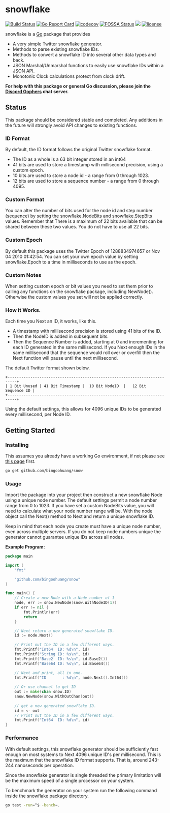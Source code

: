 # snowflake

[![Build Status](https://travis-ci.org/bingoohuang/snow.svg?branch=master)](https://travis-ci.org/bingoohuang/snow)
[![Go Report Card](https://goreportcard.com/badge/github.com/bingoohuang/snow)](https://goreportcard.com/report/github.com/bingoohuang/snow)
[![codecov](https://codecov.io/gh/bingoohuang/snow/branch/master/graph/badge.svg)](https://codecov.io/gh/bingoohuang/snow)
[![FOSSA Status](https://app.fossa.io/api/projects/git%2Bgithub.com%2Fvardius%2Fmessage-bus.svg?type=shield)](https://app.fossa.io/projects/git%2Bgithub.com%2Fvardius%2Fmessage-bus?ref=badge_shield)
[![](https://godoc.org/github.com/bingoohuang/snow?status.svg)](http://godoc.org/github.com/bingoohuang/snow)
[![license](https://img.shields.io/github/license/mashape/apistatus.svg)](https://github.com/bingoohuang/snow/blob/master/LICENSE.md)

snowflake is a [Go](https://golang.org/) package that provides

* A very simple Twitter snowflake generator.
* Methods to parse existing snowflake IDs.
* Methods to convert a snowflake ID into several other data types and back.
* JSON Marshal/Unmarshal functions to easily use snowflake IDs within a JSON API.
* Monotonic Clock calculations protect from clock drift.

**For help with this package or general Go discussion, please join the [Discord Gophers](https://discord.gg/0f1SbxBZjYq9jLBk) chat server.**

## Status

This package should be considered stable and completed.  Any additions in the
future will strongly avoid API changes to existing functions.

### ID Format

By default, the ID format follows the original Twitter snowflake format.

* The ID as a whole is a 63 bit integer stored in an int64
* 41 bits are used to store a timestamp with millisecond precision, using a custom epoch.
* 10 bits are used to store a node id - a range from 0 through 1023.
* 12 bits are used to store a sequence number - a range from 0 through 4095.

### Custom Format

You can alter the number of bits used for the node id and step number (sequence)
by setting the snowflake.NodeBits and snowflake.StepBits values.  Remember that
There is a maximum of 22 bits available that can be shared between these two
values. You do not have to use all 22 bits.

### Custom Epoch

By default this package uses the Twitter Epoch of 1288834974657 or Nov 04 2010 01:42:54.
You can set your own epoch value by setting snowflake.Epoch to a time in milliseconds
to use as the epoch.

### Custom Notes

When setting custom epoch or bit values you need to set them prior to calling
any functions on the snowflake package, including NewNode().  Otherwise the
custom values you set will not be applied correctly.

### How it Works.

Each time you Next an ID, it works, like this.

* A timestamp with millisecond precision is stored using 41 bits of the ID.
* Then the NodeID is added in subsequent bits.
* Then the Sequence Number is added, starting at 0 and incrementing for each ID generated in the same millisecond. If you Next enough IDs in the same millisecond that the sequence would roll over or overfill then the Next function will pause until the next millisecond.

The default Twitter format shown below.

```
+--------------------------------------------------------------------------+
| 1 Bit Unused | 41 Bit Timestamp |  10 Bit NodeID  |   12 Bit Sequence ID |
+--------------------------------------------------------------------------+
```

Using the default settings, this allows for 4096 unique IDs to be generated every millisecond, per Node ID.

## Getting Started

### Installing

This assumes you already have a working Go environment, if not please see
[this page](https://golang.org/doc/install) first.

```sh
go get github.com/bingoohuang/snow
```

### Usage

Import the package into your project then construct a new snowflake Node using a
unique node number. The default settings permit a node number range from 0 to 1023.
If you have set a custom NodeBits value, you will need to calculate what your
node number range will be. With the node object call the Next() method to
Next and return a unique snowflake ID.

Keep in mind that each node you create must have a unique node number, even
across multiple servers.  If you do not keep node numbers unique the generator
cannot guarantee unique IDs across all nodes.

**Example Program:**

```go
package main

import (
	"fmt"

	"github.com/bingoohuang/snow"
)

func main() {
	// Create a new Node with a Node number of 1
	node, err := snow.NewNode(snow.WithNodeID(1))
	if err != nil {
		fmt.Println(err)
		return
	}

	// Next return a new generated snowflake ID.
	id := node.Next()

	// Print out the ID in a few different ways.
	fmt.Printf("Int64  ID: %d\n", id)
	fmt.Printf("String ID: %s\n", id)
	fmt.Printf("Base2  ID: %s\n", id.Base2())
	fmt.Printf("Base64 ID: %s\n", id.Base64())

    // Next and print, all in one.
    fmt.Printf("ID       : %d\n", node.Next().Int64())
    
    // Or use channel to get ID
    out := make(chan snow.ID)
    snow.NewNode(snow.WithOutChan(out))
   
    // get a new generated snowflake ID.
    id = <- out
	// Print out the ID in a few different ways.
	fmt.Printf("Int64  ID: %d\n", id)
}
```

### Performance

With default settings, this snowflake generator should be sufficiently fast
enough on most systems to Next 4096 unique ID's per millisecond. This is
the maximum that the snowflake ID format supports. That is, around 243-244
nanoseconds per operation.

Since the snowflake generator is single threaded the primary limitation will be
the maximum speed of a single processor on your system.

To benchmark the generator on your system run the following command inside the
snowflake package directory.

```sh
go test -run=^$ -bench=.
```
